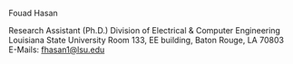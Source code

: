 Fouad Hasan	

Research Assistant (Ph.D.)
Division of Electrical & Computer Engineering
Louisiana State University
Room 133, EE building, Baton Rouge, LA 70803
E-Mails: fhasan1@lsu.edu


